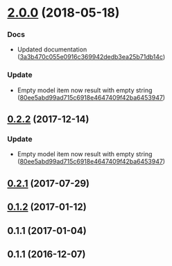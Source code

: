 <a name="2.0.0"></a>
# [2.0.0](https://github.com/advanced-rest-client/payload-parser-behavior/compare/0.1.1...2.0.0) (2018-05-18)


### Docs

* Updated documentation ([3a3b470c055e0916c369942dedb3ea25b71db14c](https://github.com/advanced-rest-client/payload-parser-behavior/commit/3a3b470c055e0916c369942dedb3ea25b71db14c))

### Update

* Empty model item now result with empty string ([80ee5abd99ad715c6918e4647409f42ba6453947](https://github.com/advanced-rest-client/payload-parser-behavior/commit/80ee5abd99ad715c6918e4647409f42ba6453947))



<a name="0.2.2"></a>
## [0.2.2](https://github.com/advanced-rest-client/payload-parser-behavior/compare/0.1.1...0.2.2) (2017-12-14)


### Update

* Empty model item now result with empty string ([80ee5abd99ad715c6918e4647409f42ba6453947](https://github.com/advanced-rest-client/payload-parser-behavior/commit/80ee5abd99ad715c6918e4647409f42ba6453947))



<a name="0.2.1"></a>
## [0.2.1](https://github.com/advanced-rest-client/payload-parser-behavior/compare/0.1.1...0.2.1) (2017-07-29)




<a name="0.1.2"></a>
## [0.1.2](https://github.com/advanced-rest-client/payload-parser-behavior/compare/0.1.1...v0.1.2) (2017-01-12)




<a name="0.1.1"></a>
## 0.1.1 (2017-01-04)




<a name="0.1.1"></a>
## 0.1.1 (2016-12-07)




